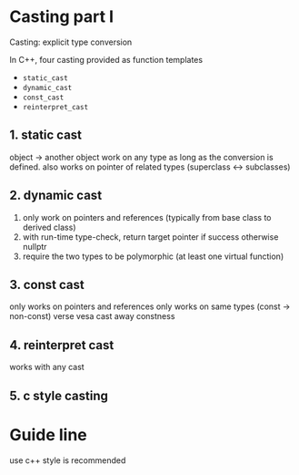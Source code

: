 # Casting part I

Casting: explicit type conversion

In C++, four casting provided as function templates
- `static_cast`
- `dynamic_cast`
- `const_cast`
- `reinterpret_cast`


## 1. static cast
object -> another object
work on any type as long as the conversion is defined.
also works on pointer of related types (superclass <-> subclasses)


## 2. dynamic cast
1. only work on pointers and references (typically from base class to derived class)
2. with run-time type-check, return target pointer if success otherwise nullptr
3. require the two types to be polymorphic (at least one virtual function)

## 3. const cast
only works on pointers and references
only works on same types (const -> non-const) verse vesa
cast away constness

## 4. reinterpret cast
works with any cast


## 5. c style casting

# Guide line
use c++ style is recommended

